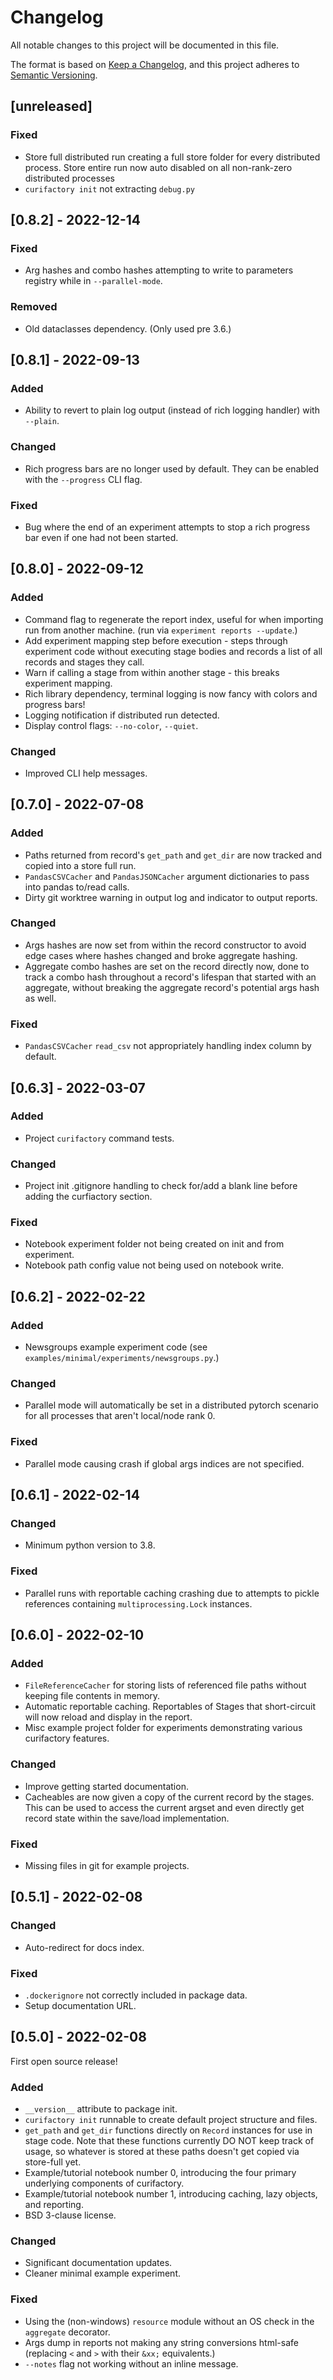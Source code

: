 # Changelog
All notable changes to this project will be documented in this file.

The format is based on [Keep a Changelog](https://keepachangelog.com/en/1.0.0/),
and this project adheres to [Semantic Versioning](https://semver.org/spec/v2.0.0.html).


## [unreleased]

### Fixed
- Store full distributed run creating a full store folder for every distributed process.
  Store entire run now auto disabled on all non-rank-zero distributed processes
- `curifactory init` not extracting `debug.py`




## [0.8.2] - 2022-12-14

### Fixed
- Arg hashes and combo hashes attempting to write to parameters registry while in `--parallel-mode`.

### Removed
- Old dataclasses dependency. (Only used pre 3.6.)




## [0.8.1] - 2022-09-13

### Added
- Ability to revert to plain log output (instead of rich logging handler) with
  `--plain`.

### Changed
- Rich progress bars are no longer used by default. They can be enabled with
  the `--progress` CLI flag.

### Fixed
- Bug where the end of an experiment attempts to stop a rich progress bar even
  if one had not been started.




## [0.8.0] - 2022-09-12

### Added
- Command flag to regenerate the report index, useful for when importing run
  from another machine. (run via `experiment reports --update`.)
- Add experiment mapping step before execution - steps through experiment code
  without executing stage bodies and records a list of all records and stages
  they call.
- Warn if calling a stage from within another stage - this breaks experiment mapping.
- Rich library dependency, terminal logging is now fancy with colors and
  progress bars!
- Logging notification if distributed run detected.
- Display control flags: `--no-color`, `--quiet`.

### Changed
- Improved CLI help messages.




## [0.7.0] - 2022-07-08

### Added
- Paths returned from record's `get_path` and `get_dir` are now tracked and copied
  into a store full run.
- `PandasCSVCacher` and `PandasJSONCacher` argument dictionaries to pass into pandas
  to/read calls.
- Dirty git worktree warning in output log and indicator to output reports.

### Changed
- Args hashes are now set from within the record constructor to avoid edge cases
  where hashes changed and broke aggregate hashing.
- Aggregate combo hashes are set on the record directly now, done to track a
  combo hash throughout a record's lifespan that started with an aggregate,
  without breaking the aggregate record's potential args hash as well.

### Fixed
- `PandasCSVCacher` `read_csv` not appropriately handling index column by default.



## [0.6.3] - 2022-03-07

### Added
- Project `curifactory` command tests.

### Changed
- Project init .gitignore handling to check for/add a blank line before adding
  the curfiactory section.

### Fixed
- Notebook experiment folder not being created on init and from experiment.
- Notebook path config value not being used on notebook write.




## [0.6.2] - 2022-02-22

### Added
- Newsgroups example experiment code (see `examples/minimal/experiments/newsgroups.py`.)

### Changed
- Parallel mode will automatically be set in a distributed pytorch scenario for
  all processes that aren't local/node rank 0.

### Fixed
- Parallel mode causing crash if global args indices are not specified.




## [0.6.1] - 2022-02-14

### Changed
- Minimum python version to 3.8.

### Fixed
- Parallel runs with reportable caching crashing due to attempts to pickle
  references containing `multiprocessing.Lock` instances.




## [0.6.0] - 2022-02-10

### Added
- `FileReferenceCacher` for storing lists of referenced file paths without keeping
  file contents in memory.
- Automatic reportable caching. Reportables of Stages that short-circuit will now
  reload and display in the report.
- Misc example project folder for experiments demonstrating various curifactory
  features.

### Changed
- Improve getting started documentation.
- Cacheables are now given a copy of the current record by the stages. This can
  be used to access the current argset and even directly get record state within
  the save/load implementation.

### Fixed
- Missing files in git for example projects.




## [0.5.1] - 2022-02-08

### Changed
- Auto-redirect for docs index.

### Fixed
- `.dockerignore` not correctly included in package data.
- Setup documentation URL.




## [0.5.0] - 2022-02-08

First open source release!

### Added
- `__version__` attribute to package init.
- `curifactory init` runnable to create default project structure and files.
- `get_path` and `get_dir` functions directly on `Record` instances for use in
  stage code. Note that these functions currently DO NOT keep track of usage, so
  whatever is stored at these paths doesn't get copied via store-full yet.
- Example/tutorial notebook number 0, introducing the four primary underlying
  components of curifactory.
- Example/tutorial notebook number 1, introducing caching, lazy objects, and
  reporting.
- BSD 3-clause license.

### Changed
- Significant documentation updates.
- Cleaner minimal example experiment.

### Fixed
- Using the (non-windows) `resource` module without an OS check in the `aggregate`
  decorator.
- Args dump in reports not making any string conversions html-safe (replacing
  `<` and `>` with their `&xx;` equivalents.)
- `--notes` flag not working without an inline message.
